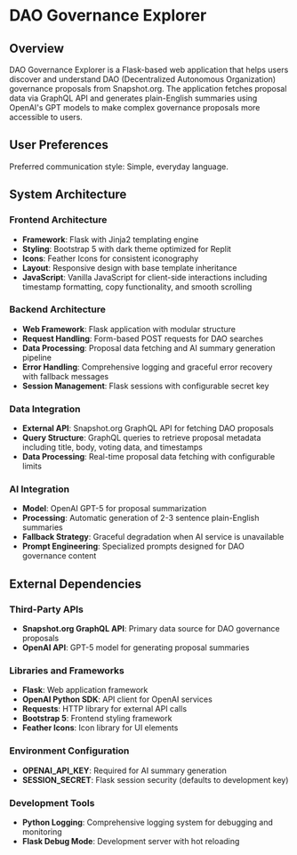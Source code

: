 # DAO Governance Explorer

## Overview

DAO Governance Explorer is a Flask-based web application that helps users discover and understand DAO (Decentralized Autonomous Organization) governance proposals from Snapshot.org. The application fetches proposal data via GraphQL API and generates plain-English summaries using OpenAI's GPT models to make complex governance proposals more accessible to users.

## User Preferences

Preferred communication style: Simple, everyday language.

## System Architecture

### Frontend Architecture
- **Framework**: Flask with Jinja2 templating engine
- **Styling**: Bootstrap 5 with dark theme optimized for Replit
- **Icons**: Feather Icons for consistent iconography
- **Layout**: Responsive design with base template inheritance
- **JavaScript**: Vanilla JavaScript for client-side interactions including timestamp formatting, copy functionality, and smooth scrolling

### Backend Architecture
- **Web Framework**: Flask application with modular structure
- **Request Handling**: Form-based POST requests for DAO searches
- **Data Processing**: Proposal data fetching and AI summary generation pipeline
- **Error Handling**: Comprehensive logging and graceful error recovery with fallback messages
- **Session Management**: Flask sessions with configurable secret key

### Data Integration
- **External API**: Snapshot.org GraphQL API for fetching DAO proposals
- **Query Structure**: GraphQL queries to retrieve proposal metadata including title, body, voting data, and timestamps
- **Data Processing**: Real-time proposal data fetching with configurable limits

### AI Integration
- **Model**: OpenAI GPT-5 for proposal summarization
- **Processing**: Automatic generation of 2-3 sentence plain-English summaries
- **Fallback Strategy**: Graceful degradation when AI service is unavailable
- **Prompt Engineering**: Specialized prompts designed for DAO governance content

## External Dependencies

### Third-Party APIs
- **Snapshot.org GraphQL API**: Primary data source for DAO governance proposals
- **OpenAI API**: GPT-5 model for generating proposal summaries

### Libraries and Frameworks
- **Flask**: Web application framework
- **OpenAI Python SDK**: API client for OpenAI services
- **Requests**: HTTP library for external API calls
- **Bootstrap 5**: Frontend styling framework
- **Feather Icons**: Icon library for UI elements

### Environment Configuration
- **OPENAI_API_KEY**: Required for AI summary generation
- **SESSION_SECRET**: Flask session security (defaults to development key)

### Development Tools
- **Python Logging**: Comprehensive logging system for debugging and monitoring
- **Flask Debug Mode**: Development server with hot reloading
